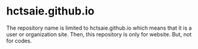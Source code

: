 # hctsaie.github.io

The repository name is limited to hctsaie.github.io which means that it is a user or organization site. Then, this repository is only for website. But, not for codes.
